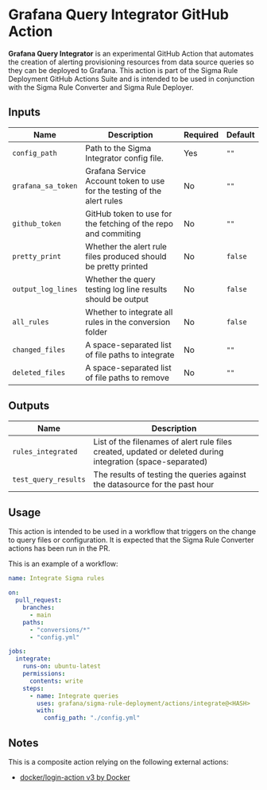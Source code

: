 # Grafana Query Integrator GitHub Action

**Grafana Query Integrator** is an experimental GitHub Action that automates the creation of alerting provisioning resources from data source queries so they can be deployed to Grafana. This action is part of the Sigma Rule Deployment GitHub Actions Suite and is intended to be used in conjunction with the Sigma Rule Converter and Sigma Rule Deployer.

## Inputs

| Name               | Description                                                             | Required | Default |
| ------------------ | ----------------------------------------------------------------------- | -------- | ------- |
| `config_path`      | Path to the Sigma Integrator config file.                               | Yes      | `""`    |
| `grafana_sa_token` | Grafana Service Account token to use for the testing of the alert rules | No       | `""`    |
| `github_token`     | GitHub token to use for the fetching of the repo and commiting          | No       | `""`    |
| `pretty_print`     | Whether the alert rule files produced should be pretty printed          | No       | `false` |
| `output_log_lines` | Whether the query testing log line results should be output             | No       | `false` |
| `all_rules`        | Whether to integrate all rules in the conversion folder                 | No       | `false` |
| `changed_files`    | A space-separated list of file paths to integrate                       | No       | `""`    |
| `deleted_files`    | A space-separated list of file paths to remove                          | No       | `""`    |

## Outputs

| Name                 | Description                                                                                                |
| -------------------- | ---------------------------------------------------------------------------------------------------------- |
| `rules_integrated`   | List of the filenames of alert rule files created, updated or deleted during integration (space-separated) |
| `test_query_results` | The results of testing the queries against the datasource for the past hour                                |

## Usage

This action is intended to be used in a workflow that triggers on the change to query files or configuration.
It is expected that the Sigma Rule Converter actions has been run in the PR.

This is an example of a workflow:

```yaml
name: Integrate Sigma rules

on:
  pull_request:
    branches:
      - main
    paths:
      - "conversions/*"
      - "config.yml"

jobs:
  integrate:
    runs-on: ubuntu-latest
    permissions:
      contents: write
    steps:
      - name: Integrate queries
        uses: grafana/sigma-rule-deployment/actions/integrate@<HASH>
        with:
          config_path: "./config.yml"
```

## Notes

This is a composite action relying on the following external actions:

- [docker/login-action v3 by Docker](https://github.com/docker/login-action)
